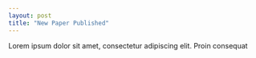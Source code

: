 ```yaml
---
layout: post
title: "New Paper Published"
---
```

Lorem ipsum dolor sit amet, consectetur adipiscing elit. Proin consequat
